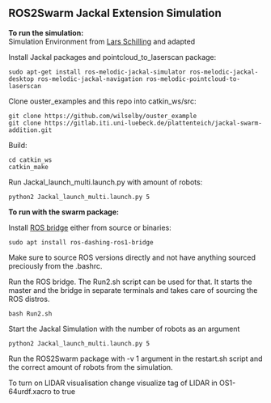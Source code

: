 ## ROS2Swarm Jackal Extension Simulation

**To run the simulation:**    
Simulation Environment from [Lars Schilling](https://github.com/l-schilling/multi_jackal_simulation_rob) and adapted

Install Jackal packages and pointcloud_to_laserscan package:
```
sudo apt-get install ros-melodic-jackal-simulator ros-melodic-jackal-desktop ros-melodic-jackal-navigation ros-melodic-pointcloud-to-laserscan
```
Clone ouster_examples and this repo into catkin_ws/src:
```
git clone https://github.com/wilselby/ouster_example
git clone https://gitlab.iti.uni-luebeck.de/plattenteich/jackal-swarm-addition.git
```
Build:
```
cd catkin_ws
catkin_make   
```
Run Jackal_launch_multi.launch.py with amount of robots:
```
python2 Jackal_launch_multi.launch.py 5
```

**To run with the swarm package:**

Install [ROS bridge](https://github.com/ros2/ros1_bridge) either from source or binaries:
```
sudo apt install ros-dashing-ros1-bridge
```
Make sure to source ROS versions directly and not have anything sourced preciously from the .bashrc. 

Run the ROS bridge. The Run2.sh script can be used for that. It starts the master and the bridge in separate terminals and takes care of sourcing the ROS distros.
```
bash Run2.sh
```

Start the Jackal Simulation with the number of robots as an argument    
```
python2 Jackal_launch_multi.launch.py 5
```

Run the ROS2Swarm package with -v 1 argument in the restart.sh script and the correct amount of robots from the simulation.

To turn on LIDAR visualisation change visualize tag of LIDAR in OS1-64urdf.xacro to true
